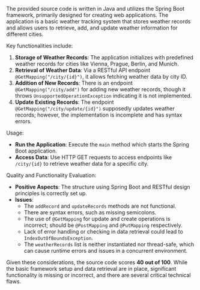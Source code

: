 The provided source code is written in Java and utilizes the Spring Boot framework, primarily designed for creating web applications. The application is a basic weather tracking system that stores weather records and allows users to retrieve, add, and update weather information for different cities.

Key functionalities include:
1. **Storage of Weather Records**: The application initializes with predefined weather records for cities like Vienna, Prague, Berlin, and Munich.
2. **Retrieval of Weather Data**: Via a RESTful API endpoint `@GetMapping("/city/{id}")`, it allows fetching weather data by city ID.
3. **Addition of New Records**: There is an endpoint `@GetMapping("/city/add")` for adding new weather records, though it throws `UnsupportedOperationException` indicating it is not implemented.
4. **Update Existing Records**: The endpoint `@GetMapping("/city/update/{id}")` supposedly updates weather records; however, the implementation is incomplete and has syntax errors.

Usage:
- **Run the Application**: Execute the `main` method which starts the Spring Boot application.
- **Access Data**: Use HTTP GET requests to access endpoints like `/city/{id}` to retrieve weather data for a specific city.

Quality and Functionality Evaluation:
- **Positive Aspects**: The structure using Spring Boot and RESTful design principles is correctly set up.
- **Issues**:
  - The `addRecord` and `updateRecords` methods are not functional.
  - There are syntax errors, such as missing semicolons.
  - The use of `@GetMapping` for update and create operations is incorrect; should be `@PostMapping` and `@PutMapping` respectively.
  - Lack of error handling or checking in data retrieval could lead to `IndexOutOfBoundsException`.
  - The `weatherRecords` list is neither instantiated nor thread-safe, which can cause runtime errors and issues in a concurrent environment.

Given these considerations, the source code scores **40 out of 100**. While the basic framework setup and data retrieval are in place, significant functionality is missing or incorrect, and there are several critical technical flaws.

